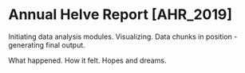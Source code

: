 # Annual Helve Report [AHR_2019]
Initiating data analysis modules. Visualizing.
Data chunks in position - generating final output.

What happened.
How it felt.
Hopes and dreams.
